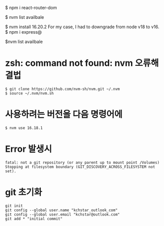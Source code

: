 

$ npm i react-router-dom

$ nvm list availbale

$ nvm install 16.20.2 
    For my case, I had to downgrade from node v18 to v16. 
$ npm i express@


$nvm list availbale
# zsh: command not found: nvm 오류해결법
    $ git clone https://github.com/nvm-sh/nvm.git ~/.nvm
    $ source ~/.nvm/nvm.sh

# 사용하려는 버전을 다음 명령어에  
    $ nvm use 16.18.1
# Error 발생시 
    fatal: not a git repository (or any parent up to mount point /Volumes)
    Stopping at filesystem boundary (GIT_DISCOVERY_ACROSS_FILESYSTEM not set).
#  git 초기화 
    git init
    git config --global user.name "kchstar_outlook_com"
    git config --global user.email "kchstar@outlook.com"
    git add * "initial commit"